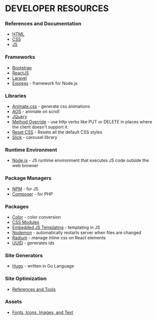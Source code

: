 # DEVELOPER RESOURCES

### References and Documentation
* [HTML](/markup/html.md)
* [CSS](/styling/css.md)
* [JS](/programming/js.md)

### Frameworks
* [Bootstrap](/frameworks/bootstrap.md)
* [ReactJS](/frameworks/react.md) 
* [Laravel](https://laravel.com/docs/8.x)
* [Express](https://expressjs.com/) - framework for Node.js

### Libraries
* [Animate.css](https://animate.style/) - generate css animations
* [AOS](https://michalsnik.github.io/aos/) - animate on scroll
* [JQuery](/frameworks/jquery.md)
* [Method Override](http://expressjs.com/en/resources/middleware/method-override.html) - use http verbs like PUT or DELETE in places where the client doesn't support it.
* [Reset CSS](https://meyerweb.com/eric/tools/css/reset/) - Resets all the default CSS styles
* [Slick](https://kenwheeler.github.io/slick/) - carousel library

### Runtime Environment
* [Node.js](https://nodejs.org/en/) - JS runtime environment that executes JS code outside the web browser

### Package Managers
* [NPM](https://www.npmjs.com/) - for JS
* [Composer](https://getcomposer.org/) - for PHP

### Packages
* [Color](https://www.npmjs.com/package/color) - color conversion
* [CSS Modules](https://github.com/css-modules/css-modules)
* [Embedded JS Templating](https://ejs.co/) - templating in JS
* [Nodemon](https://www.npmjs.com/package/nodemon) - automatically restarts server when files are changed
* [Radium](https://www.npmjs.com/package/radium) - manage inline css on React elements
* [UUID](https://www.npmjs.com/package/uuid) - generates ids

### Site Generators
* [Hugo](https://gohugo.io/) - written in Go Language

### Site Optimization
* [References and Tools](/site-optimization.md)

### Assets
* [Fonts, Icons, Images, and Text](/assets.md)
